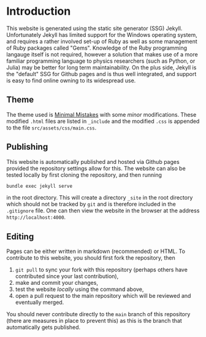 # Introduction

This website is generated using the static site generator (SSG) Jekyll. 
Unfortunately Jekyll has limited support for the Windows operating system, and requires a rather involved set-up of Ruby as well as some management of Ruby packages called "Gems". 
Knowledge of the Ruby programming langauge itself is not required, however a solution that makes use of a more familiar programming language to physics researchers (such as Python, or Julia) may be better for long term maintainability.
On the plus side, Jekyll is the "default" SSG for Github pages and is thus well integrated, and support is easy to find online owning to its widespread use.

## Theme

The theme used is [Minimal Mistakes](https://github.com/mmistakes/minimal-mistakes) with some *minor* modifications. 
These modified `.html` files are listed in `_include` and the modified `.css` is appended to the file `src/assets/css/main.css`.

## Publishing

This website is automatically published and hosted via Github pages provided the repository settings allow for this. 
The website can also be tested locally by first cloning the repository, and then running
```bash
bundle exec jekyll serve
```
in the root directory. 
This will create a directory `_site` in the root directory which should not be tracked by `git` and is therefore included in the `.gitignore` file.
One can then view the website in the browser at the address `http://localhost:4000`.

## Editing

Pages can be either written in markdown (recommended) or HTML.
To contribute to this website, you should first fork the repository, then

  1. `git pull` to sync your fork with this repository (perhaps others have contributed since your last contribution),
  2. make and commit your changes,
  3. test the website *locally* using the command above,
  4. open a pull request to the main repository which will be reviewed and eventually merged.

You should never contribute directly to the `main` branch of this repository (there are measures in place to prevent this) as this is the branch that automatically gets published.

